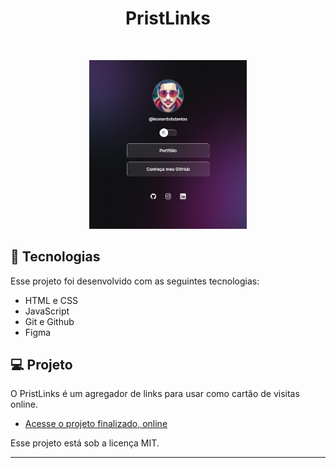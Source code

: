 <h1 align="center"> PristLinks </h1>

<br>

<p align="center">
  <img alt="projeto PristLinks" src=".github/print.png" width="50%">
</p>

## 🚀 Tecnologias

Esse projeto foi desenvolvido com as seguintes tecnologias:

- HTML e CSS
- JavaScript
- Git e Github
- Figma

## 💻 Projeto

O PristLinks é um agregador de links para usar como cartão de visitas online.

- [Acesse o projeto finalizado, online](https://leonardobdantas.github.io/PristLinks)

Esse projeto está sob a licença MIT.

---
